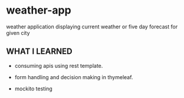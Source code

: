 # weather-app
weather application displaying current weather or five day forecast for given city

## WHAT I LEARNED
* consuming apis using rest template.

* form handling and decision making in thymeleaf.

* mockito testing
